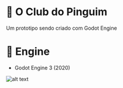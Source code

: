 # 🐧  O Club do Pinguim

Um prototipo sendo criado com Godot Engine 


# 🔧  Engine
- Godot Engine 3 (2020)

![alt text](https://i.imgur.com/VnJzWCF.png)


